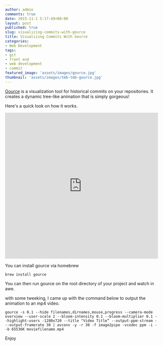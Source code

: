 ```yaml
---
author: admin
comments: true
date: 2015-11-1 5:17:49+00:00
layout: post
published: true
slug: visualizing-commits-with-gource
title: Visualizing Commits With Gource 
categories:
- Web Development
tags:
- git
- front end
- web development
- commit
featured_image: 'assets/images/gource.jpg'
thumbnail: 'assets/images/tmb-tmb-gource.jpg'
---
```



[Gource](http://gource.io/) is a visualization tool for historical commits on your repositories. It creates a dynamic tree-like animation that is simply gorgeous! 

Here's a quick look on how it works.

<iframe width="100%" height="480" src="https://www.youtube.com/embed/NjUuAuBcoqs" frameborder="0" allowfullscreen></iframe> 


You can install gource via homebrew

	brew install gource


You can then run gource on the root directory of your project and watch in awe.


with some tweeking, I came up with the command below to output the animation to an mp4 video. 

	gource -s 0.1 --hide filenames,dirnames,mouse,progress --camera-mode overview --user-scale 2 --bloom-intensity 0.1 --bloom-multiplier 0.1 --highlight-users -1280x720 --title "Video Title” --output-ppm-stream - --output-framerate 30 | avconv -y -r 30 -f image2pipe -vcodec ppm -i - -b 65536K moviefilename.mp4

Enjoy